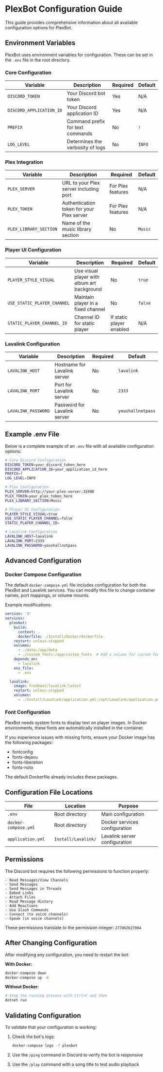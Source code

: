 # PlexBot Configuration Guide

This guide provides comprehensive information about all available configuration options for PlexBot.

## Environment Variables

PlexBot uses environment variables for configuration. These can be set in the `.env` file in the root directory.

### Core Configuration

| Variable | Description | Required | Default |
|----------|-------------|----------|---------|
| `DISCORD_TOKEN` | Your Discord bot token | Yes | N/A |
| `DISCORD_APPLICATION_ID` | Your Discord application ID | Yes | N/A |
| `PREFIX` | Command prefix for text commands | No | `!` |
| `LOG_LEVEL` | Determines the verbosity of logs | No | `INFO` |

### Plex Integration

| Variable | Description | Required | Default |
|----------|-------------|----------|---------|
| `PLEX_SERVER` | URL to your Plex server including port | For Plex features | N/A |
| `PLEX_TOKEN` | Authentication token for your Plex server | For Plex features | N/A |
| `PLEX_LIBRARY_SECTION` | Name of the music library section | No | `Music` |

### Player UI Configuration

| Variable | Description | Required | Default |
|----------|-------------|----------|---------|
| `PLAYER_STYLE_VISUAL` | Use visual player with album art background | No | `true` |
| `USE_STATIC_PLAYER_CHANNEL` | Maintain player in a fixed channel | No | `false` |
| `STATIC_PLAYER_CHANNEL_ID` | Channel ID for static player | If static player enabled | N/A |

### Lavalink Configuration

| Variable | Description | Required | Default |
|----------|-------------|----------|---------|
| `LAVALINK_HOST` | Hostname for Lavalink server | No | `lavalink` |
| `LAVALINK_PORT` | Port for Lavalink server | No | `2333` |
| `LAVALINK_PASSWORD` | Password for Lavalink server | No | `youshallnotpass` |

## Example .env File

Below is a complete example of an `.env` file with all available configuration options:

```bash
# Core Discord Configuration
DISCORD_TOKEN=your_discord_token_here
DISCORD_APPLICATION_ID=your_application_id_here
PREFIX=!
LOG_LEVEL=INFO

# Plex Configuration
PLEX_SERVER=http://your-plex-server:32400
PLEX_TOKEN=your_plex_token_here
PLEX_LIBRARY_SECTION=Music

# Player UI Configuration
PLAYER_STYLE_VISUAL=true
USE_STATIC_PLAYER_CHANNEL=false
STATIC_PLAYER_CHANNEL_ID=

# Lavalink Configuration
LAVALINK_HOST=lavalink
LAVALINK_PORT=2333
LAVALINK_PASSWORD=youshallnotpass
```

## Advanced Configuration

### Docker Compose Configuration

The default `docker-compose.yml` file includes configuration for both the PlexBot and Lavalink services. You can modify this file to change container names, port mappings, or volume mounts.

Example modifications:

```yaml
version: '3'
services:
  plexbot:
    build:
      context: .
      dockerfile: ./Install/Docker/dockerfile
    restart: unless-stopped
    volumes:
      - ./data:/app/data
      - ./custom_fonts:/app/custom_fonts  # Add a volume for custom fonts
    depends_on:
      - lavalink
    env_file:
      - .env

  lavalink:
    image: fredboat/lavalink:latest
    restart: unless-stopped
    volumes:
      - ./Install/Lavalink/application.yml:/opt/Lavalink/application.yml
```

### Font Configuration

PlexBot needs system fonts to display text on player images. In Docker environments, these fonts are automatically installed in the container.

If you experience issues with missing fonts, ensure your Docker image has the following packages:
- fontconfig
- fonts-dejavu
- fonts-liberation
- fonts-noto

The default Dockerfile already includes these packages.

## Configuration File Locations

| File | Location | Purpose |
|------|----------|---------|
| `.env` | Root directory | Main configuration |
| `docker-compose.yml` | Root directory | Docker services configuration |
| `application.yml` | `Install/Lavalink/` | Lavalink server configuration |

## Permissions

The Discord bot requires the following permissions to function properly:

```
- Read Messages/View Channels
- Send Messages
- Send Messages in Threads
- Embed Links
- Attach Files
- Read Message History
- Add Reactions
- Use Slash Commands
- Connect (to voice channels)
- Speak (in voice channels)
```

These permissions translate to the permission integer: `277062627904`

## After Changing Configuration

After modifying any configuration, you need to restart the bot:

**With Docker:**
```bash
docker-compose down
docker-compose up -d
```

**Without Docker:**
```bash
# Stop the running process with Ctrl+C and then
dotnet run
```

## Validating Configuration

To validate that your configuration is working:

1. Check the bot's logs:
   ```bash
   docker-compose logs -f plexbot
   ```

2. Use the `/ping` command in Discord to verify the bot is responsive

3. Use the `/play` command with a song title to test audio playback
